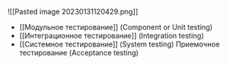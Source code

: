 ![[Pasted image 20230131120429.png]]
- [[Модульное тестирование]] (Component or Unit testing)
- [[Интеграционное тестирование]] (Integration testing)
- [[Системное тестирование]] (System testing)
Приемочное тестирование (Acceptance testing)